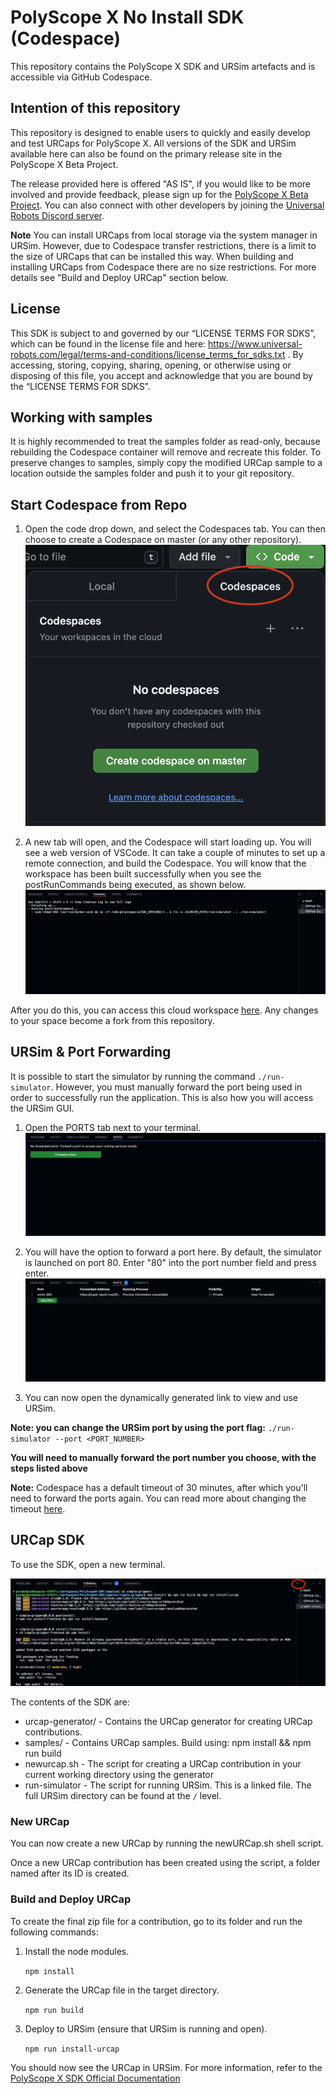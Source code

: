 # PolyScope X No Install SDK (Codespace)

This repository contains the PolyScope X SDK and URSim artefacts and is accessible via GitHub Codespace.

## Intention of this repository

This repository is designed to enable users to quickly and easily develop and test URCaps for PolyScope X.
All versions of the SDK and URSim available here can also be found on the primary release site in the PolyScope X Beta
Project.

The release provided here is offered "AS IS", if you would like to be more involved and provide feedback,
please sign up for the [PolyScope X Beta Project](https://ur.centercode.com/EarlyAccessTesterPSX).
You can also connect with other developers by joining
the [Universal Robots Discord server](https://discord.com/invite/sEjRgEf6fp).

**Note**
You can install URCaps from local storage via the system manager in URSim.
However, due to Codespace transfer restrictions, there is a limit to the size of URCaps that can be installed this way.
When building and installing URCaps from Codespace there are no size restrictions. For more details see "Build and
Deploy URCap" section below.

## License

This SDK is subject to and governed by our “LICENSE TERMS FOR SDKS”, which can be found in the license file and
here: https://www.universal-robots.com/legal/terms-and-conditions/license_terms_for_sdks.txt . By accessing, storing,
copying, sharing, opening, or otherwise using or disposing of this file, you accept and acknowledge that you are bound
by the “LICENSE TERMS FOR SDKS”.

## Working with samples

It is highly recommended to treat the samples folder as read-only, because rebuilding the Codespace container will
remove and recreate this folder.
To preserve changes to samples, simply copy the modified URCap sample to a location outside the samples folder and push
it to your git repository.

## Start Codespace from Repo

1. Open the code drop down, and select the Codespaces tab. You can then choose to create a Codespace on master (or any
   other repository). ![New Codespace](images/newCodespace.png)

2. A new tab will open, and the Codespace will start loading up. You will see a web version of VSCode. It can take a
   couple of minutes to set up a remote connection, and build the Codespace. You will know that the workspace has been
   built successfully when you see the postRunCommands being executed, as shown
   below. ![Container Start](images/containerStart.png)

After you do this, you can access this cloud workspace [here](https://github.com/codespaces). Any changes to your space
become a fork from this repository.

## URSim & Port Forwarding

It is possible to start the simulator by running the command `./run-simulator`.
However, you must manually forward the port being used in order to successfully run the application.
This is also how you will access the URSim GUI.

1. Open the PORTS tab next to your terminal. ![Forward Port Landing](images/portForward.png)

2. You will have the option to forward a port here. By default, the simulator is launched on port 80. Enter "80" into
   the port number field and press enter. ![Forward Port Landing](images/portForward2.png)

3. You can now open the dynamically generated link to view and use URSim.

**Note: you can change the URSim port by using the port flag:**
`./run-simulator --port <PORT_NUMBER>`

**You will need to manually forward the port number you choose, with the steps listed above**

**Note:** Codespace has a default timeout of 30 minutes, after which you'll need to forward the ports again. You can
read more about changing the
timeout [here](https://docs.github.com/en/codespaces/setting-your-user-preferences/setting-your-timeout-period-for-github-codespaces).

## URCap SDK

To use the SDK, open a new terminal.

![New Terminal](images/newTerminal.png)

The contents of the SDK are:

- urcap-generator/ - Contains the URCap generator for creating URCap contributions.
- samples/ - Contains URCap samples. Build using: npm install && npm run build
- newurcap.sh - The script for creating a URCap contribution in your current working directory using the generator
- run-simulator - The script for running URSim. This is a linked file. The full URSim directory can be found at the `/`
  level.

### New URCap

You can now create a new URCap by running the newURCap.sh shell script.

Once a new URCap contribution has been created using the script, a folder named after its ID is created.

### Build and Deploy URCap

To create the final zip file for a contribution, go to its folder and run the following commands:

1. Install the node modules.

   `npm install`

2. Generate the URCap file in the target directory.

   `npm run build`

3. Deploy to URSim (ensure that URSim is running and open).

   `npm run install-urcap`

You should now see the URCap in URSim. For more information, refer to
the [PolyScope X SDK Official Documentation](https://docs.universal-robots.com) 

